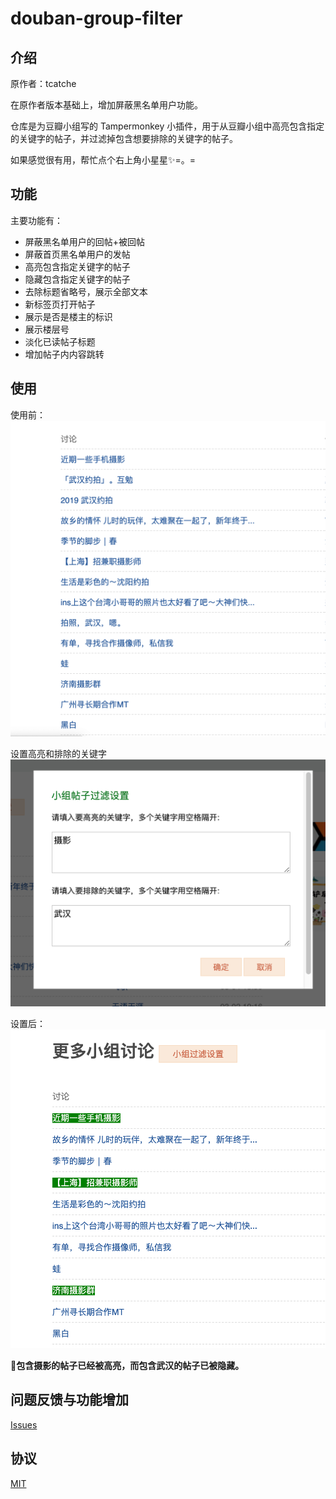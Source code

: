 # douban-group-filter

## 介绍

原作者：tcatche

在原作者版本基础上，增加屏蔽黑名单用户功能。

仓库是为豆瓣小组写的 Tampermonkey 小插件，用于从豆瓣小组中高亮包含指定的关键字的帖子，并过滤掉包含想要排除的关键字的帖子。

如果感觉很有用，帮忙点个右上角小星星✨=。=

## 功能
主要功能有：
- 屏蔽黑名单用户的回帖+被回帖
- 屏蔽首页黑名单用户的发帖
- 高亮包含指定关键字的帖子
- 隐藏包含指定关键字的帖子
- 去除标题省略号，展示全部文本
- 新标签页打开帖子
- 展示是否是楼主的标识
- 展示楼层号
- 淡化已读帖子标题
- 增加帖子内内容跳转

## 使用

使用前：
![使用前](./screen/before.png)

设置高亮和排除的关键字
![使用前](./screen/setting.png)

设置后：
![设置后](./screen/after.png)

**包含摄影的帖子已经被高亮，而包含武汉的帖子已被隐藏。**

## 问题反馈与功能增加
[Issues](https://github.com/evalcony/douban-group-filter/issues)

## 协议
[MIT](./LICENSE)
